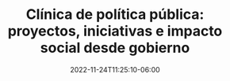 ---
title: "Clínica de política pública: proyectos, iniciativas e impacto social desde gobierno"
date: 2022-11-24T11:25:10-06:00
designation : "Universidades y centros que desean fortalecer sus grupos o que buscan el siguiente proyecto"
image: /images/speakers/speakerw.jpg
speaker: Fernanda Durand
enterprise: ITESM
draft: false
---